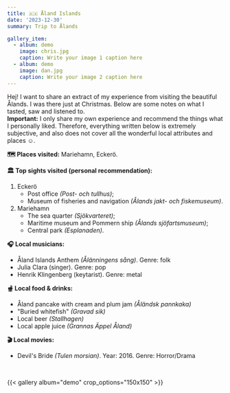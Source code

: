 ```yaml
---
title: 🇦🇽 Åland Islands 
date: '2023-12-30'
summary: Trip to Ålands

gallery_item:
  - album: demo
    image: chris.jpg
    caption: Write your image 1 caption here
  - album: demo
    image: dan.jpg
    caption: Write your image 2 caption here 
---
```

Hej! I want to share an extract of my experience from visiting the beautiful Ålands. I was there just at Christmas. Below are some notes on what I tasted, saw and listened to.<br>
<b>Important:</b> I only share my own experience and recommend the things what I personally liked. Therefore, everything written below is extremely subjective, and also does not cover all the wonderful local attributes and places ☺️.

<b>🗺 Places visited:</b> Mariehamn, Eckerö.<br>

<b>🏛 Top sights visited (personal recommendation): </b>
1. Eckerö
    - Post office <i>(Post- och tullhus)</i>;
    - Museum of fisheries and navigation <i>(Ålands jakt- och fiskemuseum)</i>.
2. Mariehamn
    - The sea quarter <i>(Sjökvarteret)</i>;
    - Maritime museum and Pommern ship <i>(Ålands sjöfartsmuseum)</i>;
    - Central park <i>(Esplanaden)</i>.



<b>🎧 Local musicians: </b>
- Åland Islands Anthem <i>(Ålänningens sång)</i>. Genre: folk 
- Julia Clara (singer). Genre: pop
- Henrik Klingenberg (keytarist). Genre: metal


<b>🫕 Local food & drinks: </b>
- Åland pancake with cream and plum jam <i>(Åländsk pannkaka)</i>
- "Buried whitefish" <i>(Gravad sik)</i>
- Local beer <i>(Stallhagen)</i>
- Local apple juice <i>(Grannas Äppel Åland)</i>



<b>🎬 Local movies:</b>
- Devil's Bride <i>(Tulen morsian)</i>. Year: 2016. Genre: Horror/Drama
<br>

{{< gallery album="demo" crop_options="150x150" >}}
   

